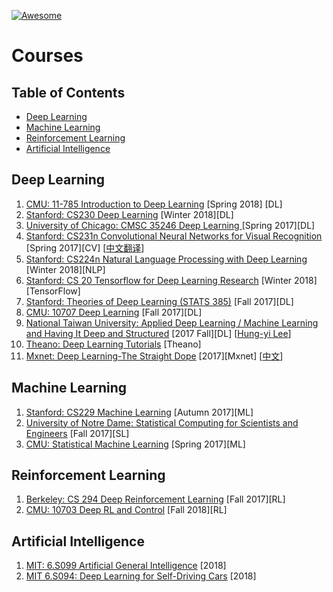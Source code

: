 [![Awesome](https://cdn.rawgit.com/sindresorhus/awesome/d7305f38d29fed78fa85652e3a63e154dd8e8829/media/badge.svg)](https://github.com/sindresorhus/awesome)

# Courses

## Table of Contents
- [Deep Learning](#deep-learning)
- [Machine Learning](#machine-learning)
- [Reinforcement Learning](#reinforcement-learning)
- [Artificial Intelligence](#artificial-intelligence)


## Deep Learning
1. [CMU: 11-785 Introduction to Deep Learning](http://deeplearning.cs.cmu.edu/) [Spring 2018] [DL]
2. [Stanford: CS230 Deep Learning](https://web.stanford.edu/class/cs230/) [Winter 2018][DL]
3. [University of Chicago: CMSC 35246 Deep Learning
 ](http://ttic.uchicago.edu/~shubhendu/Pages/CMSC35246.html) [Spring 2017][DL]
4. [Stanford: CS231n Convolutional Neural Networks for Visual Recognition](http://cs231n.stanford.edu/) [Spring 2017][CV] [[中文翻译](http://www.mooc.ai/course/268#modal)]
5. [Stanford: CS224n Natural Language Processing with Deep Learning](http://web.stanford.edu/class/cs224n/) [Winter 2018][NLP]
6. [Stanford: CS 20 Tensorflow for Deep Learning Research](http://web.stanford.edu/class/cs20si/) [Winter 2018][TensorFlow]
7. [Stanford: Theories of Deep Learning (STATS 385)](https://stats385.github.io/) [Fall 2017][DL]
8. [CMU: 10707 Deep Learning](http://www.cs.cmu.edu/~rsalakhu/10707/) [Fall 2017][DL]
9. [National Taiwan University: Applied Deep Learning /
Machine Learning and Having It Deep and Structured](https://www.csie.ntu.edu.tw/~yvchen/f106-adl/) [2017 Fall][DL] [[Hung-yi Lee](http://speech.ee.ntu.edu.tw/~tlkagk/index.html)]
10. [Theano: Deep Learning Tutorials](http://deeplearning.net/tutorial/) [Theano]
11. [Mxnet: Deep Learning-The Straight Dope](http://gluon.mxnet.io/) [2017][Mxnet] [[中文](http://zh.gluon.ai/)]


## Machine Learning
1. [Stanford: CS229 Machine Learning](http://cs229.stanford.edu/) [Autumn 2017][ML]
2. [University of Notre Dame: Statistical Computing for Scientists and Engineers](https://www.zabaras.com/statisticalcomputing) [Fall 2017][SL]
3. [CMU: Statistical Machine Learning](http://www.stat.cmu.edu/~ryantibs/statml/) [Spring 2017][ML]

## Reinforcement Learning
1. [Berkeley: CS 294 Deep Reinforcement Learning](http://rll.berkeley.edu/deeprlcourse/?utm_source=qq&utm_medium=social) [Fall 2017][RL]
2. [CMU: 10703 Deep RL and Control](http://www.cs.cmu.edu/~rsalakhu/10703/) [Fall 2018][RL]


## Artificial Intelligence
1. [MIT: 6.S099 Artificial General Intelligence](https://agi.mit.edu/) [2018]
2. [MIT 6.S094: Deep Learning for Self-Driving Cars](https://selfdrivingcars.mit.edu/) [2018]





